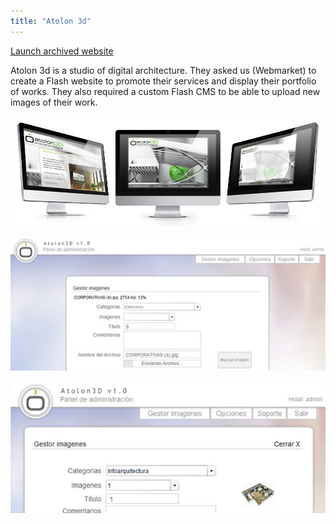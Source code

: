 ```yaml
---
title: "Atolon 3d"
---
```


<p class="work-links">
<a class="btn icon icon-external" href="http://work.joanmira.com/webs/atolon3d/" target="_blank">Launch archived website</a>
</p>

Atolon 3d is a studio of digital architecture. They asked us (Webmarket) to create a Flash website to promote their services and display their portfolio of works. They also required a custom Flash CMS to be able to upload new images of their work.

![](./images/1.jpg)

![](./images/2.jpg)

![](./images/3.jpg)
